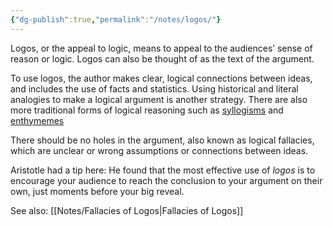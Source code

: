 ```yaml
---
{"dg-publish":true,"permalink":"/notes/logos/"}
---
```


Logos, or the appeal to logic, means to appeal to the audiences’ sense of reason or logic. Logos can also be thought of as the text of the argument. 

To use logos, the author makes clear, logical connections between ideas, and includes the use of facts and statistics. Using historical and literal analogies to make a logical argument is another strategy. There are also more traditional forms of logical reasoning such as [syllogisms](https://en.wikipedia.org/wiki/Syllogism "Syllogism") and [enthymemes](https://en.wikipedia.org/wiki/Enthymeme "Enthymeme") 

There should be no holes in the argument, also known as logical fallacies, which are unclear or wrong assumptions or connections between ideas.

Aristotle had a tip here: He found that the most effective use of _logos_ is to encourage your audience to reach the conclusion to your argument on their own, just moments before your big reveal. 

See also: [[Notes/Fallacies of Logos\|Fallacies of Logos]]